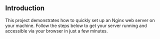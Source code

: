 ## Introduction

This project demonstrates how to quickly set up an Nginx web server on your machine. Follow the steps below to get your server running and accessible via your browser in just a few minutes.

